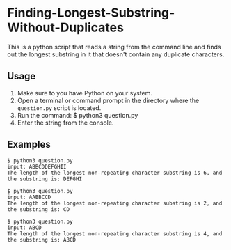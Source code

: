 # Finding-Longest-Substring-Without-Duplicates

This is a python script that reads a string from the command line and finds out the longest substring in it that doesn't contain any duplicate characters.

## Usage

1. Make sure to you have Python on your system.
2. Open a terminal or command prompt in the directory where the `question.py` script is located.
3. Run the command: $ python3 question.py
4. Enter the string from the console.


## Examples
```
$ python3 question.py
input: ABBCDDEFGHII
The length of the longest non-repeating character substring is 6, and the substring is: DEFGHI

$ python3 question.py
input: AABBCCD
The length of the longest non-repeating character substring is 2, and the substring is: CD

$ python3 question.py
input: ABCD
The length of the longest non-repeating character substring is 4, and the substring is: ABCD
```

